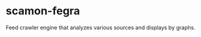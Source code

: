 scamon-fegra
============

Feed crawler engine that analyzes various sources and displays by graphs.
